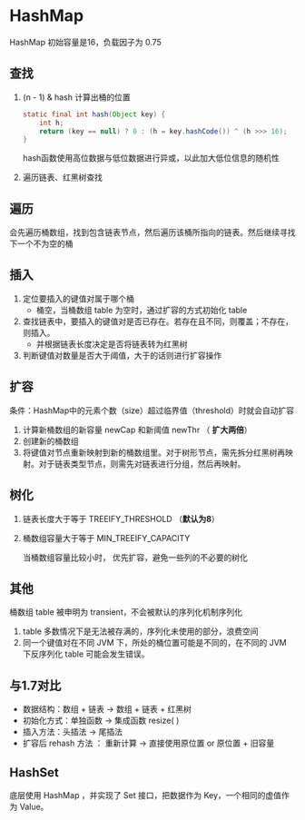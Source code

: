 # HashMap

HashMap 初始容量是16，负载因子为 0.75

## 查找

1. (n - 1) & hash 计算出桶的位置

    ```java
    static final int hash(Object key) {
        int h;
        return (key == null) ? 0 : (h = key.hashCode()) ^ (h >>> 16);
    }
    ```

    hash函数使用高位数据与低位数据进行异或，以此加大低位信息的随机性

2. 遍历链表、红黑树查找

## 遍历

会先遍历桶数组，找到包含链表节点，然后遍历该桶所指向的链表。然后继续寻找下一个不为空的桶

## 插入

1. 定位要插入的键值对属于哪个桶
    - 桶空，当桶数组 table 为空时，通过扩容的方式初始化 table
2. 查找链表中，要插入的键值对是否已存在。若存在且不同，则覆盖；不存在，则插入。
    - 并根据链表长度决定是否将链表转为红黑树
3. 判断键值对数量是否大于阈值，大于的话则进行扩容操作

## 扩容

条件：HashMap中的元素个数（size）超过临界值（threshold）时就会自动扩容

1. 计算新桶数组的新容量 newCap 和新阈值 newThr （ **扩大两倍**）
2. 创建新的桶数组
3. 将键值对节点重新映射到新的桶数组里。对于树形节点，需先拆分红黑树再映射。对于链表类型节点，则需先对链表进行分组，然后再映射。



## 树化

1. 链表长度大于等于 TREEIFY_THRESHOLD （**默认为8**）
2. 桶数组容量大于等于 MIN_TREEIFY_CAPACITY
    
    当桶数组容量比较小时， 优先扩容，避免一些列的不必要的树化



## 其他

桶数组 table 被申明为 transient，不会被默认的序列化机制序列化

1. table 多数情况下是无法被存满的，序列化未使用的部分，浪费空间
2. 同一个键值对在不同 JVM 下，所处的桶位置可能是不同的，在不同的 JVM 下反序列化 table 可能会发生错误。



## 与1.7对比

- 数据结构：数组 + 链表 -> 数组 + 链表 + 红黑树
- 初始化方式：单独函数 -> 集成函数 resize( )
- 插入方法：头插法 -> 尾插法
- 扩容后 rehash 方法 ： 重新计算 -> 直接使用原位置 or 原位置 + 旧容量



## HashSet

底层使用 HashMap ，并实现了 Set 接口，把数据作为 Key，一个相同的虚值作为 Value。